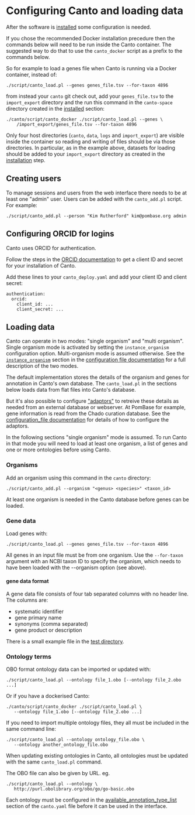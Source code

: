 # Configuring Canto and loading data

After the software is [installed](installation) some configuration is needed.

If you chose the recommended Docker installation precedure then the
commands below will need to be run inside the Canto container.  The
suggested way to do that to use the `canto_docker` script as a prefix
to the commands below.

So for example to load a genes file when Canto is running via a Docker
container, instead of:

    ./script/canto_load.pl --genes genes_file.tsv --for-taxon 4896

from instead your `canto` git check out, add your `genes_file.tsv` to
the `import_export` directory and the run this command in the
`canto-space` directory created in the [installed](installation)
section:

    ./canto/script/canto_docker ./script/canto_load.pl --genes \
        /import_export/genes_file.tsv --for-taxon 4896

Only four host directories (`canto`, `data`, `logs` and `import_export`) are
visible inside the container so reading and writing of files should be
via those directories.  In particular, as in the example above,
datasets for loading should be added to your `import_export` directory
as created in the [installation](installation) step.

## Creating users

To manage sessions and users from the web interface there needs to be at least
one "admin" user.  Users can be added with the `canto_add.pl` script.  For
example:

    ./script/canto_add.pl --person "Kim Rutherford" kim@pombase.org admin

## Configuring ORCID for logins

Canto uses ORCID for authentication.

Follow the steps in the
[ORCID documentation](http://members.orcid.org/api/accessing-public-api) to
get a client ID and secret for your installation of Canto.

Add these lines to your `canto_deploy.yaml` and add your client ID and client
secret:

    authentication:
      orcid:
        client_id: ...
        client_secret: ...

## Loading data

Canto can operate in two modes: "single organism" and "multi organism".
Single organism mode is activated by setting the `instance_organism`
configuration option.  Multi-organism mode is assumed otherwise.  See the
[`instance_organism`](configuration_file#instance_organism) section in the
[configuration file documentation](configuration_file) for a full description
of the two modes.

The default implementation stores the details of the organism and genes for
annotation in Canto's own database.  The `canto_load.pl` in the sections below
loads data from flat files into Canto's database.

But it's also possible to configure
["adaptors"](configuration_file#implementation_classes) to retreive these
details as needed from an external database or webserver.  At PomBase for
example, gene information is read from the Chado curation database.  See the
[configuration_file documentation](configuration_file#implementation_classes)
for details of how to configure the adaptors.

In the following sections "single organism" mode is assumed.  To run Canto in
that mode you will need to load at least one organism, a list of genes and one
or more ontologies before using Canto.

### Organisms

Add an organism using this command in the `canto` directory:

    ./script/canto_add.pl --organism "<genus> <species>" <taxon_id>

At least one organism is needed in the Canto database before genes can be
loaded.

### Gene data

Load genes with:

    ./script/canto_load.pl --genes genes_file.tsv --for-taxon 4896

All genes in an input file must be from one organism.  Use the `--for-taxon`
argument with an NCBI taxon ID to specify the organism, which needs to have
been loaded with the --organism option (see above).

#### gene data format

A gene data file consists of four tab separated columns with no header line.
The columns are:

- systematic identifier
- gene primary name
- synonyms (comma separated)
- gene product or description

There is a small example file in the [test directory](https://raw.githubusercontent.com/pombase/canto/master/t/data/pombe_genes.txt).

### Ontology terms

OBO format ontology data can be imported or updated with:

    ./script/canto_load.pl --ontology file_1.obo [--ontology file_2.obo ...]

Or if you have a dockerised Canto:

    ./canto/script/canto_docker ./script/canto_load.pl \
       --ontology file_1.obo [--ontology file_2.obo ...]

If you need to import multiple ontology files, they all must be included in
the same command line:

    ./script/canto_load.pl --ontology ontology_file.obo \
       --ontology another_ontology_file.obo

When updating existing ontologies in Canto, all ontologies must be updated
with the same `canto_load.pl` command.

The OBO file can also be given by URL.  eg.

    ./script/canto_load.pl --ontology \
       http://purl.obolibrary.org/obo/go/go-basic.obo

Each ontology must be configured in the
[available_annotation_type_list](configuration_file#available_annotation_type_list)
section of the `canto.yaml` file before it can be used in the interface.
